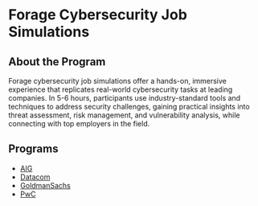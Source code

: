 # Forage Cybersecurity Job Simulations

## About the Program
Forage cybersecurity job simulations offer a hands-on, immersive experience that replicates real-world cybersecurity tasks at leading companies. In 5-6 hours, participants use industry-standard tools and techniques to address security challenges, gaining practical insights into threat assessment, risk management, and vulnerability analysis, while connecting with top employers in the field.

## Programs
- [AIG](AIG)
- [Datacom](Datacom)
- [GoldmanSachs](GoldmanSachs)
- [PwC](PwC)
